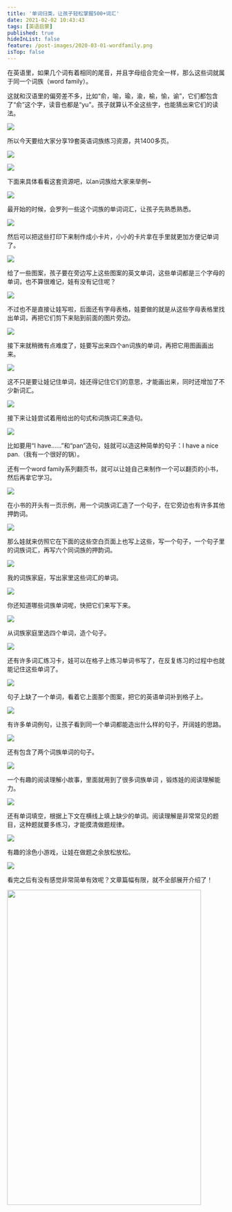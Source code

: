 ```yaml
---
title: '单词归类，让孩子轻松掌握500+词汇'
date: 2021-02-02 10:43:43
tags: [英语启蒙]
published: true
hideInList: false
feature: /post-images/2020-03-01-wordfamily.png
isTop: false
---
```

<p>
	在英语里，如果几个词有着相同的尾音，并且字母组合完全一样，那么这些词就属于同一个词族（word family）。
</p>
<p>
	这就和汉语里的偏旁差不多，比如“俞，喻，瑜，渝，榆，愉，谕”，它们都包含了“俞”这个字，读音也都是“yu”。孩子就算认不全这些字，也能猜出来它们的读法。
</p>
<p>
	<img src="/images/33280-19341e8e15d16bbb.png" /> 
</p>
<p>
	所以今天要给大家分享19套英语词族练习资源，共1400多页。
</p>
<p>
	<img src="/images/33280-475daed3de15b897.png" /> 
</p>
<p>
	<img src="/images/33280-dd581ad3d7ec8010.png" /> 
</p>
<p>
	下面来具体看看这套资源吧，以an词族给大家来举例~
</p>
<p>
	<img src="/images/33280-6e08090b066a7951.png" /> 
</p>
<p>
	最开始的时候，会罗列一些这个词族的单词词汇，让孩子先熟悉熟悉。
</p>
<p>
	<img src="/images/33280-8d61d96dafea2892.png" /> 
</p>
<p>
	然后可以把这些打印下来制作成小卡片，小小的卡片拿在手里就更加方便记单词了。
</p>
<p>
	<img src="/images/33280-6ace23b15fe7d378.png" /> 
</p>
<p>
	给了一些图案，孩子要在旁边写上这些图案的英文单词，这些单词都是三个字母的单词，也不算很难记，娃有没有记住呢？
</p>
<p>
	<img src="/images/33280-035221195f4b13d3.png" /> 
</p>
<p>
	不过也不是直接让娃写啦，后面还有字母表格，娃要做的就是从这些字母表格里找出单词，再把它们剪下来贴到前面的图片旁边。
</p>
<p>
	<img src="/images/33280-d887aa446990ba98.png" /> 
</p>
<p>
	接下来就稍微有点难度了，娃要写出来四个an词族的单词，再把它用图画画出来。
</p>
<p>
	<img src="/images/33280-fd9f6455eed3bdea.png" /> 
</p>
<p>
	这不只是要让娃记住单词，娃还得记住它们的意思，才能画出来，同时还增加了不少新词汇。
</p>
<p>
	<img src="/images/33280-d629420acc9d68ce.png" /> 
</p>
<p>
	接下来让娃尝试着用给出的句式和词族词汇来造句。
</p>
<p>
	<img src="/images/33280-f7ddc76fc4f12159.png" /> 
</p>
<p>
	比如要用“I have……”和“pan”造句，娃就可以造这种简单的句子：I have a nice pan.（我有一个很好的锅）。
</p>
<p>
	还有一个word family系列翻页书，就可以让娃自己来制作一个可以翻页的小书，然后再拿它学习。
</p>
<p>
	<img src="/images/33280-92b24b81f4b88247.png" /> 
</p>
<p>
	在小书的开头有一页示例，用一个词族词汇造了一个句子，在它旁边也有许多其他押韵词。
</p>
<p>
	<img src="/images/33280-04c468778a9057f2.png" /> 
</p>
<p>
	那么娃就来仿照它在下面的这些空白页面上也写上这些，写一个句子，一个句子里的词族词汇，再写六个同词族的押韵词。
</p>
<p>
	<img src="/images/33280-64f2bf6558b712fb.png" /> 
</p>
<p>
	我的词族家庭，写出家里这些词汇的单词。
</p>
<p>
	<img src="/images/33280-00f037c0f4a06abf.png" /> 
</p>
<p>
	你还知道哪些词族单词呢，快把它们来写下来。
</p>
<p>
	<img src="/images/33280-c11fa9c97c9e2f3f.png" /> 
</p>
<p>
	从词族家庭里选四个单词，造个句子。
</p>
<p>
	<img src="/images/33280-b0b827545df77649.png" /> 
</p>
<p>
	还有许多词汇练习卡，娃可以在格子上练习单词书写了，在反复练习的过程中也就能记住这些单词了。
</p>
<p>
	<img src="/images/33280-409e7de96373b4a5.png" /> 
</p>
<p>
	句子上缺了一个单词，看着它上面那个图案，把它的英语单词补到格子上。
</p>
<p>
	<img src="/images/33280-a236b2c7ede018a4.png" /> 
</p>
<p>
	有许多单词例句，让孩子看到同一个单词都能造出什么样的句子，开阔娃的思路。
</p>
<p>
	<img src="/images/33280-e68b7e8a6cbd7348.png" /> 
</p>
<p>
	还有包含了两个词族单词的句子。
</p>
<p>
	<img src="/images/33280-695cbefcaa4ce4cc.png" /> 
</p>
<p>
	一个有趣的阅读理解小故事，里面就用到了很多词族单词 ，锻炼娃的阅读理解能力。
</p>
<p>
	<img src="/images/33280-521a59da0c2f82f3.png" /> 
</p>
<p>
	还有单词填空，根据上下文在横线上填上缺少的单词。阅读理解是非常常见的题目，这种题就要多练习，才能摸清做题规律。
</p>
<p>
	<img src="/images/33280-ccf42a0d63fe9d51.png" /> 
</p>
<p>
	有趣的涂色小游戏，让娃在做题之余放松放松。
</p>
<p>
	<img src="/images/33280-6e3c36c715a0754d.png" /> 
</p>
<p>
	看完之后有没有感觉非常简单有效呢？文章篇幅有限，就不全部展开介绍了！
</p>
<p>
	<img height="730" width="449" src="/images/33280-5a3dc489d38ce5e9.png" /> 
</p>



